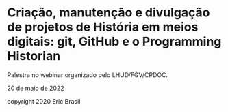# Criação, manutenção e divulgação de projetos de História em meios digitais: git, GitHub e o Programming Historian

Palestra no webinar organizado pelo LHUD/FGV/CPDOC.

20 de maio de 2022

copyright 2020 Eric Brasil
